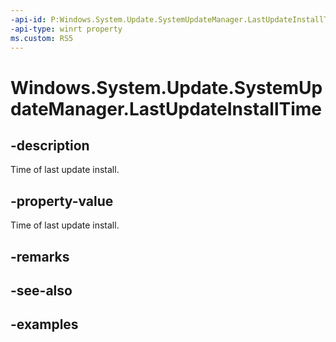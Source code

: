 ```yaml
---
-api-id: P:Windows.System.Update.SystemUpdateManager.LastUpdateInstallTime
-api-type: winrt property
ms.custom: RS5
---
```


<!-- Property syntax.
public DateTime LastUpdateInstallTime { get; }
-->

# Windows.System.Update.SystemUpdateManager.LastUpdateInstallTime

## -description
Time of last update install.

## -property-value
Time of last update install.

## -remarks

## -see-also

## -examples

